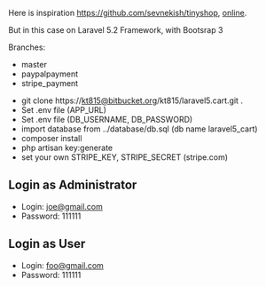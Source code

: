 Here is inspiration https://github.com/sevnekish/tinyshop, [online](http://tinyshop.byethost17.com/). 

But in this case on Laravel 5.2 Framework, with Bootsrap 3

Branches:

* master
* paypalpayment
* stripe_payment

- git clone https://kt815@bitbucket.org/kt815/laravel5.cart.git .
- Set .env file (APP_URL)
- Set .env file (DB_USERNAME, DB_PASSWORD)
- import database from ../database/db.sql (db name laravel5_cart)
- composer install
- php artisan key:generate
- set your own STRIPE_KEY, STRIPE_SECRET (stripe.com)

Login as Administrator
------------------------
- Login: joe@gmail.com
- Password: 111111

Login as User
------------------------
- Login: foo@gmail.com
- Password: 111111